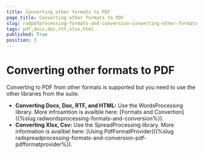 ```yaml
---
title: Converting other formats to PDF
page_title: Converting other formats to PDF
slug: radpdfprocessing-formats-and-conversion-converting-other-formats-to-pdf
tags: pdf,docx,doc,rtf,xlsx,html
published: True
position: 3
---
```


# Converting other formats to PDF
 
 Converting to PDF from other formats is supported but you need to use the other libraries from the suite. 
 
 * __Converting Docx, Doc, RTF, and HTML:__ Use the WordsProcessing library. More infroamtion is availble here: [Formats and Convertion]({%slug radwordsprocessing-formats-and-conversion%}).
 * __Converting Xlsx, Csv:__ Use the SpreadProcessing library. More information is availbel here:  [Using PdfFormatProvider]({%slug radspreadprocessing-formats-and-conversion-pdf-pdfformatprovider%}).



